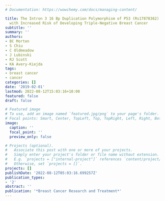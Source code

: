 ```yaml
---
# Documentation: https://wowchemy.com/docs/managing-content/

title: The Intron 3 16 Bp Duplication Polymorphism of P53 (Rs17878362) Is Not Associated
  with Increased Risk of Developing Triple-Negative Breast Cancer
subtitle: ''
summary: ''
authors:
- BC Morten
- S Chiu
- C Oldmeadow
- J Lubinski
- RJ Scott
- KA Avery-Kiejda
tags:
- breast cancer
- cancer
categories: []
date: '2019-02-01'
lastmod: 2022-08-12T15:03:16+10:00
featured: false
draft: false

# Featured image
# To use, add an image named `featured.jpg/png` to your page's folder.
# Focal points: Smart, Center, TopLeft, Top, TopRight, Left, Right, BottomLeft, Bottom, BottomRight.
image:
  caption: ''
  focal_point: ''
  preview_only: false

# Projects (optional).
#   Associate this post with one or more of your projects.
#   Simply enter your project's folder or file name without extension.
#   E.g. `projects = ["internal-project"]` references `content/project/deep-learning/index.md`.
#   Otherwise, set `projects = []`.
projects: []
publishDate: '2022-08-12T05:03:16.699257Z'
publication_types:
- '2'
abstract: ''
publication: '*Breast Cancer Research and Treatment*'
---
```

